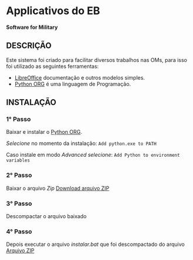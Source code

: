 # Applicativos do EB
**Software for Military**

## DESCRIÇÃO

Este sistema foi criado para facilitar diversos trabalhos nas OMs, para isso foi utilizado as seguintes ferramentas:

* [LibreOffice](https://pt-br.libreoffice.org/baixe-ja/libreoffice-novo/) documentação e outros modelos simples.
* [Python ORG](https://www.python.org/downloads/) é uma linguagem de Programação.

## INSTALAÇÃO 

### 1° Passo

Baixar e instalar o [Python ORG](https://www.python.org/downloads/).

_Selecione_ no momento da instalação: `Add python.exe to PATH`

Caso instale em modo *Advanced* _selecione_: `Add Python to environment variables`

### 2° Passo

Baixar o arquivo *Zip* [Download arquivo ZIP](https://github.com/teofanesp12/appeb/archive/refs/heads/main.zip)

### 3° Passo

Descompactar o arquivo baixado

### 4° Passo

Depois executar o arquivo *instalar.bat* que foi descompactado do arquivo [Arquivo ZIP](https://github.com/teofanesp12/appeb/archive/refs/heads/main.zip)
